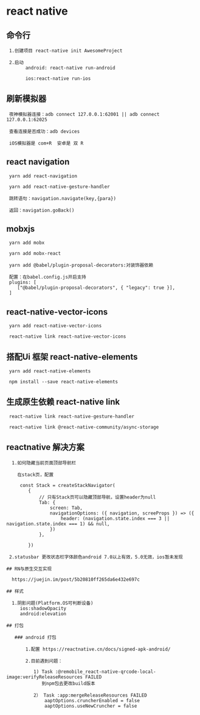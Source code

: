 # react native

  ## 命令行
     
     1.创建项目 react-native init AwesomeProject

     2.启动 
           android: react-native run-android
		   
           ios:react-native run-ios

  ## 刷新模拟器
  
	 夜神模拟器连接：adb connect 127.0.0.1:62001 || adb connect 127.0.0.1:62025
	 
	 查看连接是否成功：adb devices

     iOS模拟器是 com+R  安卓是 双 R

  ## react navigation

     yarn add react-navigation
	 
     yarn add react-native-gesture-handler

     跳转语句：navigation.navigate(key,{para})

     返回：navigation.goBack()



  ## mobxjs
     
     yarn add mobx
	 
     yarn add mobx-react

     yarn add @babel/plugin-proposal-decorators:对装饰器依赖

     配置：在babel.config.js开启支持
     plugins: [
        ["@babel/plugin-proposal-decorators", { "legacy": true }],
     ]

  ## react-native-vector-icons
     
     yarn add react-native-vector-icons
	 
     react-native link react-native-vector-icons
	 
  ## 搭配Ui 框架 react-native-elements
  
     yarn add react-native-elements

     npm install --save react-native-elements
	 
  ## 生成原生依赖 react-native link
  
     react-native link react-native-gesture-handler
	 
	 react-native link @react-native-community/async-storage
	 
  ## reactnative 解决方案
  
      1.如何隐藏当前页面顶部导航栏
	  
	    在stack页，配置
		
		 const Stack = createStackNavigator(
			{
				// 只有Stack页可以隐藏顶部导航，设置header为null
				Tab: {
					screen: Tab,
					navigationOptions: ({ navigation, screeProps }) => ({
						header: (navigation.state.index === 3 || navigation.state.index === 1) && null,
					})
				},

			})
			
	 2.statusbar 更改状态栏字体颜色android 7.0以上有效，5.0无效，ios暂未发现
	 
	## RN与原生交互实现

      https://juejin.im/post/5b20810ff265da6e432e697c
	  
	## 样式
	  
	  1.阴影问题(Platform.OS可判断设备)
		 ios:shadowOpacity
		 android:elevation
		 
    ## 打包
	
	   ### android 打包
	       
		   1.配置 https://reactnative.cn/docs/signed-apk-android/
		   
		   2.目前遇到问题：
		      
			  1) Task :@remobile_react-native-qrcode-local-image:verifyReleaseResources FAILED
			     到npm包去更改build版本
				 
			  2） Task :app:mergeReleaseResources FAILED
			      aaptOptions.cruncherEnabled = false
				  aaptOptions.useNewCruncher = false